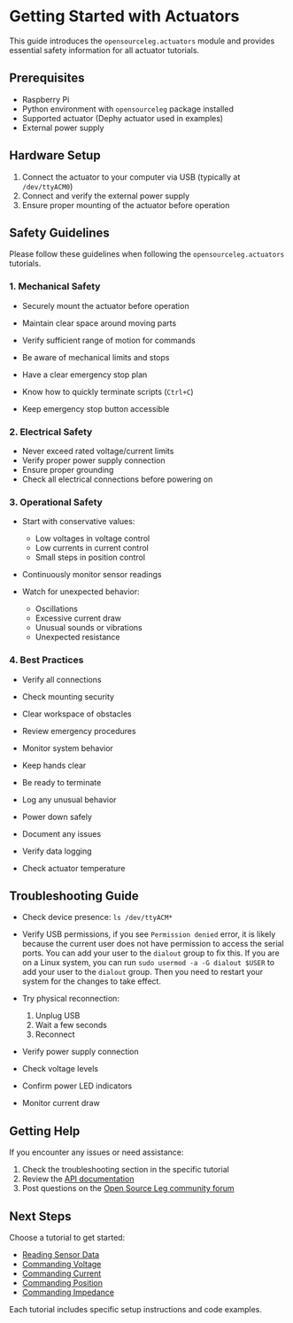 # Getting Started with Actuators

This guide introduces the `opensourceleg.actuators` module and provides essential safety information for all actuator tutorials.

## Prerequisites

- Raspberry Pi
- Python environment with `opensourceleg` package installed
- Supported actuator (Dephy actuator used in examples)
- External power supply

## Hardware Setup

1. Connect the actuator to your computer via USB (typically at `/dev/ttyACM0`)
2. Connect and verify the external power supply
3. Ensure proper mounting of the actuator before operation

## Safety Guidelines

Please follow these guidelines when following the `opensourceleg.actuators` tutorials.

### 1. Mechanical Safety

- Securely mount the actuator before operation
- Maintain clear space around moving parts
- Verify sufficient range of motion for commands
- Be aware of mechanical limits and stops

- Have a clear emergency stop plan
- Know how to quickly terminate scripts (`Ctrl+C`)
- Keep emergency stop button accessible

### 2. Electrical Safety

- Never exceed rated voltage/current limits
- Verify proper power supply connection
- Ensure proper grounding
- Check all electrical connections before powering on

### 3. Operational Safety

- Start with conservative values:

    - Low voltages in voltage control
    - Low currents in current control
    - Small steps in position control

- Continuously monitor sensor readings
- Watch for unexpected behavior:
    - Oscillations
    - Excessive current draw
    - Unusual sounds or vibrations
    - Unexpected resistance

### 4. Best Practices

- Verify all connections
- Check mounting security
- Clear workspace of obstacles
- Review emergency procedures

- Monitor system behavior
- Keep hands clear
- Be ready to terminate
- Log any unusual behavior

- Power down safely
- Document any issues
- Verify data logging
- Check actuator temperature

## Troubleshooting Guide

- Check device presence: `ls /dev/ttyACM*`
- Verify USB permissions, if you see `Permission denied` error, it is likely because the current user does not have permission to access the serial ports. You can add your user to the `dialout` group to fix this. If you are on a Linux system, you can run `sudo usermod -a -G dialout $USER` to add your user to the `dialout` group. Then you need to restart your system for the changes to take effect.

- Try physical reconnection:

    1.  Unplug USB
    2.  Wait a few seconds
    3.  Reconnect

- Verify power supply connection
- Check voltage levels
- Confirm power LED indicators
- Monitor current draw

## Getting Help

If you encounter any issues or need assistance:

1. Check the troubleshooting section in the specific tutorial
2. Review the [API documentation](../../api/actuators/actuators.md)
3. Post questions on the [Open Source Leg community forum](https://opensourceleg.org/community)

## Next Steps

Choose a tutorial to get started:

- [Reading Sensor Data](reading_sensor_data.md)
- [Commanding Voltage](commanding_voltage.md)
- [Commanding Current](commanding_current.md)
- [Commanding Position](commanding_position.md)
- [Commanding Impedance](commanding_impedance.md)

Each tutorial includes specific setup instructions and code examples.
